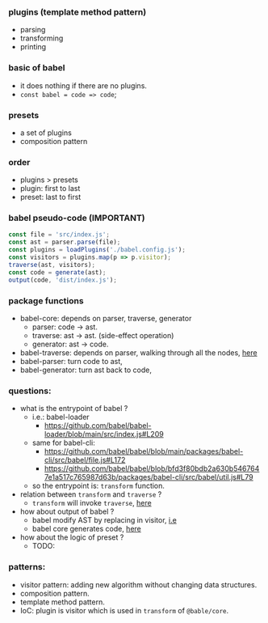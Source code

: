 ### plugins (template method pattern)
- parsing
- transforming
- printing

### basic of babel
- it does nothing if there are no plugins.
- `const babel = code => code`;

### presets
- a set of plugins
- composition pattern

### order
- plugins > presets
- plugin: first to last
- preset: last to first

### babel pseudo-code (IMPORTANT)
```js
const file = 'src/index.js';
const ast = parser.parse(file);
const plugins = loadPlugins('./babel.config.js');
const visitors = plugins.map(p => p.visitor);
traverse(ast, visitors);
const code = generate(ast);
output(code, 'dist/index.js');
```

### package functions
- babel-core: depends on parser, traverse, generator
  - parser: code -> ast.
  - traverse: ast -> ast. (side-effect operation)
  - generator: ast -> code.
- babel-traverse: depends on parser, walking through all the nodes, [here](https://github.com/babel/babel/blob/main/packages/babel-types/src/traverse/traverse.ts)
- babel-parser: turn code to ast,
- babel-generator: turn ast back to code,


### questions:
- what is the entrypoint of babel ?
  - i.e.: babel-loader
    - https://github.com/babel/babel-loader/blob/main/src/index.js#L209
  - same for babel-cli:
    - https://github.com/babel/babel/blob/main/packages/babel-cli/src/babel/file.js#L172
    - https://github.com/babel/babel/blob/bfd3f80bdb2a630b5467647e1a517c765987d63b/packages/babel-cli/src/babel/util.js#L79
  - so the entrypoint is: `transform` function.
- relation between `transform` and `traverse` ?
  - `transform` will invoke `traverse`, [here](https://github.com/babel/babel/blob/main/packages/babel-core/src/transformation/index.js#L112)
- how about output of babel ?
  - babel modify AST by replacing in visitor, [i.e](https://github.com/babel/babel/blob/main/packages/babel-plugin-proposal-object-rest-spread/src/index.js#L465)
  - babel core generates code, [here](https://github.com/babel/babel/blob/main/packages/babel-core/src/transformation/index.js#L55)
- how about the logic of preset ?
  - TODO:


### patterns:
- visitor pattern: adding new algorithm without changing data structures.
- composition pattern.
- template method pattern.
- IoC: plugin is visitor which is used in `transform` of `@bable/core`.
